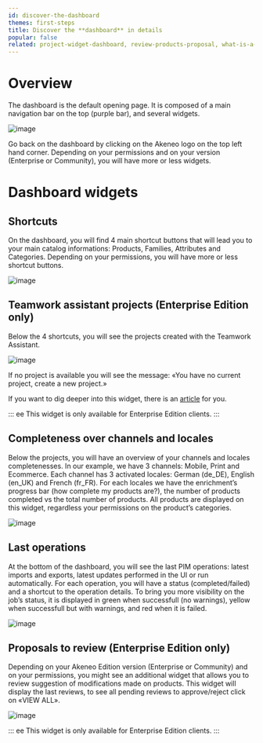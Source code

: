 ```yaml
---
id: discover-the-dashboard
themes: first-steps
title: Discover the **dashboard** in details
popular: false
related: project-widget-dashboard, review-products-proposal, what-is-a-family, what-is-a-category, what-is-an-attribute
---
```


# Overview
The dashboard is the default opening page. It is composed of a main navigation bar on the top (purple bar), and several widgets.

![image](../img/dummy.png)

Go back on the dashboard by clicking on the Akeneo logo on the top left hand corner. Depending on your permissions and on your version (Enterprise or Community), you will have more or less widgets.

# Dashboard widgets

## Shortcuts

On the dashboard, you will find 4 main shortcut buttons that will lead you to your main catalog informations: Products, Families, Attributes and Categories. Depending on your permissions, you will have more or less shortcut buttons.

![image](../img/dummy.png)

## Teamwork assistant projects (Enterprise Edition only)

Below the 4 shortcuts, you will see the projects created with the Teamwork Assistant.

![image](../img/dummy.png)

If no project is available you will see the message: «You have no current project, create a new project.»

If you want to dig deeper into this widget, there is an [article](/articles/project-widget-in-dashboard.html) for you.

::: ee
This widget is only available for Enterprise Edition clients.
:::

## Completeness over channels and locales

Below the projects, you will have an overview of your channels and locales completenesses. In our example, we have 3 channels: Mobile, Print and Ecommerce. Each channel has 3 activated locales: German (de_DE), English (en_UK) and French (fr_FR). For each locales we have the enrichment’s progress bar (how complete my products are?), the number of products completed vs the total number of products. All products are displayed on this widget, regardless your permissions on the product’s categories.

![image](../img/dummy.png)

## Last operations

At the bottom of the dashboard, you will see the last PIM operations: latest imports and exports, latest updates performed in the UI or run automatically. For each operation, you will have a status (completed/failed) and a shortcut to the operation details. To bring you more visibility on the job’s status, it is displayed in green when successfull (no warnings), yellow when successfull but with warnings, and red when it is failed.

![image](../img/dummy.png)

## Proposals to review (Enterprise Edition only)

Depending on your Akeneo Edition version (Enterprise or Community) and on your permissions, you might see an additional widget that allows you to review suggestion of modifications made on products. This widget will display the last reviews, to see all pending reviews to approve/reject click on «VIEW ALL».

![image](../img/dummy.png)

::: ee
This widget is only available for Enterprise Edition clients.
:::